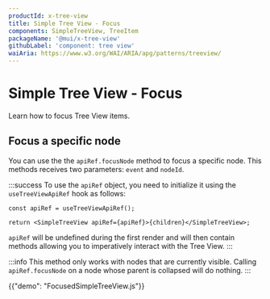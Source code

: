 ```yaml
---
productId: x-tree-view
title: Simple Tree View - Focus
components: SimpleTreeView, TreeItem
packageName: '@mui/x-tree-view'
githubLabel: 'component: tree view'
waiAria: https://www.w3.org/WAI/ARIA/apg/patterns/treeview/
---
```


# Simple Tree View - Focus

<p class="description">Learn how to focus Tree View items.</p>

## Focus a specific node

You can use the the `apiRef.focusNode` method to focus a specific node.
This methods receives two parameters: `event` and `nodeId`.

:::success
To use the `apiRef` object, you need to initialize it using the `useTreeViewApiRef` hook as follows:

```tsx
const apiRef = useTreeViewApiRef();

return <SimpleTreeView apiRef={apiRef}>{children}</SimpleTreeView>;
```

`apiRef` will be undefined during the first render and will then contain methods allowing you to imperatively interact with the Tree View.
:::

:::info
This method only works with nodes that are currently visible.
Calling `apiRef.focusNode` on a node whose parent is collapsed will do nothing.
:::

{{"demo": "FocusedSimpleTreeView.js"}}
